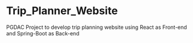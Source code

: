 # Trip_Planner_Website
PGDAC Project to develop trip planning website using React as Front-end and Spring-Boot as Back-end
